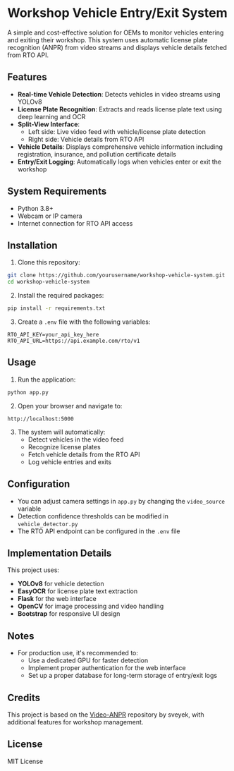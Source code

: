 # Workshop Vehicle Entry/Exit System

A simple and cost-effective solution for OEMs to monitor vehicles entering and exiting their workshop. This system uses automatic license plate recognition (ANPR) from video streams and displays vehicle details fetched from RTO API.

## Features

- **Real-time Vehicle Detection**: Detects vehicles in video streams using YOLOv8
- **License Plate Recognition**: Extracts and reads license plate text using deep learning and OCR
- **Split-View Interface**:
  - Left side: Live video feed with vehicle/license plate detection
  - Right side: Vehicle details from RTO API
- **Vehicle Details**: Displays comprehensive vehicle information including registration, insurance, and pollution certificate details
- **Entry/Exit Logging**: Automatically logs when vehicles enter or exit the workshop

## System Requirements

- Python 3.8+
- Webcam or IP camera
- Internet connection for RTO API access

## Installation

1. Clone this repository:
```bash
git clone https://github.com/yourusername/workshop-vehicle-system.git
cd workshop-vehicle-system
```

2. Install the required packages:
```bash
pip install -r requirements.txt
```

3. Create a `.env` file with the following variables:
```
RTO_API_KEY=your_api_key_here
RTO_API_URL=https://api.example.com/rto/v1
```

## Usage

1. Run the application:
```bash
python app.py
```

2. Open your browser and navigate to:
```
http://localhost:5000
```

3. The system will automatically:
   - Detect vehicles in the video feed
   - Recognize license plates
   - Fetch vehicle details from the RTO API
   - Log vehicle entries and exits

## Configuration

- You can adjust camera settings in `app.py` by changing the `video_source` variable
- Detection confidence thresholds can be modified in `vehicle_detector.py`
- The RTO API endpoint can be configured in the `.env` file

## Implementation Details

This project uses:

- **YOLOv8** for vehicle detection
- **EasyOCR** for license plate text extraction
- **Flask** for the web interface
- **OpenCV** for image processing and video handling
- **Bootstrap** for responsive UI design

## Notes

- For production use, it's recommended to:
  - Use a dedicated GPU for faster detection
  - Implement proper authentication for the web interface
  - Set up a proper database for long-term storage of entry/exit logs

## Credits

This project is based on the [Video-ANPR](https://github.com/sveyek/Video-ANPR) repository by sveyek, with additional features for workshop management.

## License

MIT License 
